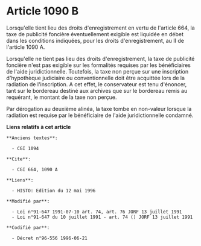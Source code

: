 # Article 1090 B

Lorsqu'elle tient lieu des droits d'enregistrement en vertu de l'article 664, la taxe de publicité foncière éventuellement
exigible est liquidée en débet dans les conditions indiquées, pour les droits d'enregistrement, au II de l'article 1090 A.

Lorsqu'elle ne tient pas lieu des droits d'enregistrement, la taxe de publicité foncière n'est pas exigible sur les
formalités requises par les bénéficiaires de l'aide juridictionnelle. Toutefois, la taxe non perçue sur une inscription
d'hypothèque judiciaire ou conventionnelle doit être acquittée lors de la radiation de l'inscription. A cet effet, le
conservateur est tenu d'énoncer, tant sur le bordereau destiné aux archives que sur le bordereau remis au requérant, le
montant de la taxe non perçue.

Par dérogation au deuxième alinéa, la taxe tombe en non-valeur lorsque la radiation est requise par le bénéficiaire de l'aide
juridictionnelle condamné.

**Liens relatifs à cet article**

	**Anciens textes**:

	  - CGI 1094

	**Cite**:

	  - CGI 664, 1090 A

	**Liens**:

	  - HISTO: Edition du 12 mai 1996

	**Modifié par**:

	  - Loi n°91-647 1991-07-10 art. 74, art. 76 JORF 13 juillet 1991
	  - Loi n°91-647 du 10 juillet 1991 - art. 74 () JORF 13 juillet 1991

	**Codifié par**:

	  - Décret n°96-556 1996-06-21
